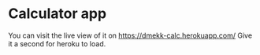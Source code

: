 # Calculator app

You can visit the live view of it on https://dmekk-calc.herokuapp.com/
Give it a second for heroku to load.
